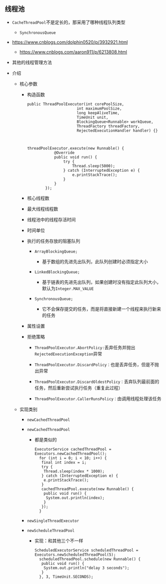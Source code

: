 ## 线程池
* `CacheThreadPool`不是定长的，那采用了哪种线程队列类型

     * `SynchronousQueue`
* https://www.cnblogs.com/dolphin0520/p/3932921.html
    * https://www.cnblogs.com/aaron911/p/6213808.html 
    
* 其他的线程管理方法
* 介绍
    * 核心参数
        * 构造函数
                    
            ```
            public ThreadPoolExecutor(int corePoolSize,
                                  int maximumPoolSize,
                                  long keepAliveTime,
                                  TimeUnit unit,
                                  BlockingQueue<Runnable> workQueue,
                                  ThreadFactory threadFactory,
                                  RejectedExecutionHandler handler) {}
                                  
            
            ```

            ```
            
            threadPoolExecutor.execute(new Runnable() {		
            			@Override
            			public void run() {
            				try {
            					Thread.sleep(5000);
            				} catch (InterruptedException e) {
            					e.printStackTrace();
            				}
            			}
            		});
            ```

        *  核心线程数
        *  最大线程线程数
        *  线程池中的线程存活时间
        *  时间单位
        *  执行的任务存放的阻塞队列
            * `ArrayBlockingQueue;`
                * 基于数组的先进先出队列，此队列创建时必须指定大小 
                
            * `LinkedBlockingQueue;`
                * 基于链表的先进先出队列，如果创建时没有指定此队列大小，默认为`Integer.MAX_VALUE` 
            * `SynchronousQueue; `
                * 它不会保存提交的任务，而是将直接新建一个线程来执行新来的任务 
        *  属性设置
        *  拒绝策略
            * `ThreadPoolExecutor.AbortPolicy:`丢弃任务并抛出`RejectedExecutionException`异常
            * `ThreadPoolExecutor.DiscardPolicy：`也是丢弃任务，但是不抛出异常
            
            * `ThreadPoolExecutor.DiscardOldestPolicy：`丢弃队列最前面的任务，然后重新尝试执行任务（重复此过程）
            * `ThreadPoolExecutor.CallerRunsPolicy：`由调用线程处理该任务   
    * 实现类别 
        * `newCachedThreadPool`
        
        * `newCachedThreadPool`
            * 都是类似的
            
            
                ```
                ExecutorService cachedThreadPool = Executors.newCachedThreadPool();
                  for (int i = 0; i < 10; i++) {
                   final int index = i;
                   try {
                    Thread.sleep(index * 1000);
                   } catch (InterruptedException e) {
                    e.printStackTrace();
                   }
                   cachedThreadPool.execute(new Runnable() {
                    public void run() {
                     System.out.println(index);
                    }
                   });
                  }
                ```
        * `newSingleThreadExecutor`
        * `newScheduleThreadPool`
            * 实现：和其他三个不一样
                
                ```
                ScheduledExecutorService scheduledThreadPool = Executors.newScheduledThreadPool(5);
                  scheduledThreadPool.schedule(new Runnable() {
                   public void run() {
                    System.out.println("delay 3 seconds");
                   }
                  }, 3, TimeUnit.SECONDS);
                ``` 




